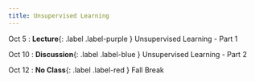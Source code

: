```yaml
---
title: Unsupervised Learning
---
```


Oct 5
: **Lecture**{: .label .label-purple } Unsupervised Learning - Part 1

Oct 10
: **Discussion**{: .label .label-blue } Unsupervised Learning - Part 2

Oct 12
: **No Class**{: .label .label-red } Fall Break
